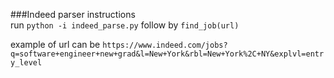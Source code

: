 
###Indeed parser
instructions  
run `python -i indeed_parse.py` follow by `find_job(url)`  

example of url can be `https://www.indeed.com/jobs?q=software+engineer+new+grad&l=New+York&rbl=New+York%2C+NY&explvl=entry_level`
